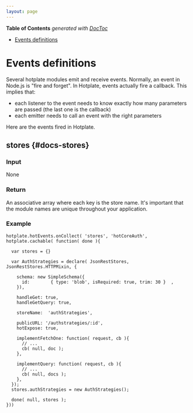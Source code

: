 ```yaml
---
layout: page
---
```


<!-- START doctoc generated TOC please keep comment here to allow auto update -->
<!-- DON'T EDIT THIS SECTION, INSTEAD RE-RUN doctoc TO UPDATE -->
**Table of Contents**  *generated with [DocToc](https://github.com/thlorenz/doctoc)*

- [Events definitions](#events-definitions)

<!-- END doctoc generated TOC please keep comment here to allow auto update -->

# Events definitions

Several hotplate modules emit and receive events. Normally, an event in Node.js is "fire and forget". In Hotplate, events actually fire a callback. This implies that:

* each listener to the event needs to know exactly how many parameters are passed (the last one is the callback)
* each emitter needs to call an event with the right parameters

Here are the events fired in Hotplate.

## stores {#docs-stores}

### Input

None

### Return

An associative array where each key is the store name. It's important that the module names are unique throughout your application.

### Example

    hotplate.hotEvents.onCollect( 'stores', 'hotCoreAuth', hotplate.cachable( function( done ){

      var stores = {}

      var AuthStrategies = declare( JsonRestStores, JsonRestStores.HTTPMixin, {

        schema: new SimpleSchema({
          id:        { type: 'blob', isRequired: true, trim: 30 }  ,
        }),

        handleGet: true,
        handleGetQuery: true,

        storeName:  'authStrategies',

        publicURL: '/authstrategies/:id',
        hotExpose: true,

        implementFetchOne: function( request, cb ){
          // ...
          cb( null, doc );
        },

        implementQuery: function( request, cb ){
          // ...
          cb( null, docs );
        },
      });
      stores.authStrategies = new AuthStrategies();

      done( null, stores );
    }))

